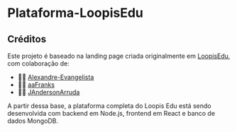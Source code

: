 # Plataforma-LoopisEdu

## Créditos

Este projeto é baseado na landing page criada originalmente em [LoopisEdu](https://github.com/loopisjr/LoopisEdu), com colaboração de:

- 🧑‍💻 [Alexandre-Evangelista](https://github.com/Alexandre-Evangelista)
- 🧑‍💻 [aaFranks](https://github.com/aaFranks)
- 🧑‍💻 [JAndersonArruda](https://github.com/JAndersonArruda)

A partir dessa base, a plataforma completa do Loopis Edu está sendo desenvolvida com backend em Node.js, frontend em React e banco de dados MongoDB.
